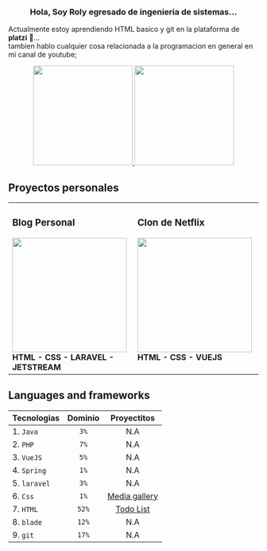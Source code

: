  
<center>
      <h3>Hola, Soy Roly egresado de ingenieria de sistemas...</h3> 
</center>

Actualmente estoy aprendiendo HTML basico y git en la plataforma de <strong>platzi</strong> :muscle:... <br>
tambien hablo cualquier cosa relacionada a la programacion en general en mi canal de youtube; 
<div align="center"> 
 <a href="https://github.com/anuraghazra/github-readme-stats#gh-dark-mode-only">
 <img height=200 src="https://github-readme-stats-git-masterrstaa-rickstaa.vercel.app/api/top-langs/?username=ROLY2033&hide=python&layout=compact&langs_count=10&hide_border=true&role=owner,collaborator&theme=dark&bg_color=000000#gh-dark-mode-only"/>
 </a>
 <a href="https://github.com/anuraghazra/github-readme-stats#gh-dark-mode-only">
 <img height=200 src="https://github-readme-stats-git-masterrstaa-rickstaa.vercel.app/api?username=ROLY2033&hide_rank=true&show_icons=true&line_height=28&hide_border=true&card_width=3&role=owner,collaborator&exclude_repo=github-readme-stats&theme=dark&bg_color=000000#gh-dark-mode-only"/>
 </a>
</div>

</div>

## Proyectos personales

<table>
  <tr>
   <td valign="top" width="50%">
       <h3>  Blog Personal</h3> 
       <a href="https://github.com/ROLY2033/blogger-laravel" title="Laravel blogger">
         <img height='230px' src="https://user-images.githubusercontent.com/95943858/216058147-d694072e-8506-420d-9b1f-ba554c624584.png"/>
       </a>
        <strong>HTML - CSS - LARAVEL - JETSTREAM </strong>
  </td>
    <td valign="top" width="50%">
       <h3>  Clon de Netflix</h3> 
     <a href="https://github.com/ROLY2033/clone-netflix" title="Netflix clone">
       <img height='230px' src="https://user-images.githubusercontent.com/95943858/228941195-fc11b7d3-8352-44c5-897d-e344682f47d6.png"/>
     </a>
       <strong>HTML - CSS - VUEJS</strong>
    </td>
  </tr>
  
</table>


## Languages and frameworks

<div align="center">

| Tecnologias         | Dominio          |   Proyectitos   |          
|---------------------|:----------------:|:---------------:|          
| 1. `Java`           | `3%`             |      N.A        |          
| 2. `PHP`            | `7%`             |      N.A        |          
| 3. `VueJS`          | `5%`             |      N.A        |           
| 4. `Spring`         | `1%`             |      N.A        |           
| 5. `laravel`        | `3%`             |      N.A        |           
| 6. `Css`            | `1%`             |      [Media gallery](https://github.com/ROLY2033/galeria-media)         |           
| 7. `HTML`           | `52%`            |[Todo List](https://github.com/ROLY2033/hola-mundo-html)        |          
| 8. `blade`          | `12%`            |      N.A        |          
| 9. `git`            | `17%`            |      N.A        |

</div>
